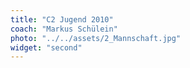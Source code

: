 ```yaml
---
title: "C2 Jugend 2010"
coach: "Markus Schülein"
photo: "../../assets/2_Mannschaft.jpg"
widget: "second"
---
```


